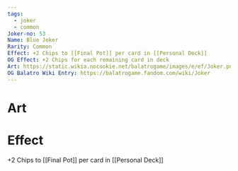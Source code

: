 ```yaml
---
tags:
  - joker
  - common
Joker-no: 53
Name: Blue Joker
Rarity: Common
Effect: +2 Chips to [[Final Pot]] per card in [[Personal Deck]]
OG Effect: +2 Chips for each remaining card in deck
Art: https://static.wikia.nocookie.net/balatrogame/images/e/ef/Joker.png/revision/latest?cb=20230925003651
OG Balatro Wiki Entry: https://balatrogame.fandom.com/wiki/Joker
---
```

# Art
# Effect
+2 Chips to [[Final Pot]] per card in [[Personal Deck]]